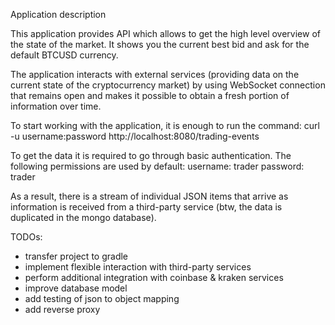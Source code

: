 Application description

This application provides API which allows to get the high level overview of the state of the market.
It shows you the current best bid and ask for the default BTCUSD currency.

The application interacts with external services (providing data on the current state of the cryptocurrency market)
by using WebSocket connection that remains open and makes  it possible to obtain a fresh portion of information over time.

To start working with the application, it is enough to run the command:
curl -u username:password http://localhost:8080/trading-events

To get the data it is required to go through basic authentication.
The following permissions are used by default:
username: trader
password: trader

As a result, there is a stream of individual JSON items that arrive as information is received from a third-party service
(btw, the data is duplicated in the mongo database).


TODOs:
- transfer project to gradle
- implement flexible interaction with third-party services
- perform additional integration with coinbase & kraken services
- improve database model
- add testing of json to object mapping
- add reverse proxy
